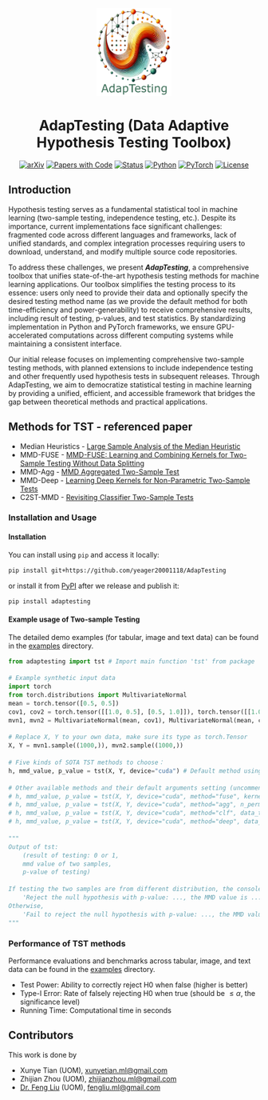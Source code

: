 <p align="center">
    <img src="./src/AdapTesting Logo2.jpg" alt="AdapTesting Logo" width="150"/>
</p>

<div align="center">

# AdapTesting (Data Adaptive Hypothesis Testing Toolbox)

[![arXiv](https://img.shields.io/badge/arXiv-1234.56789-red.svg)](https://arxiv.org/abs/1234.56789)
[![Papers with Code](https://img.shields.io/badge/Papers%20with%20Code-Statistical%20Testing-brightgreen.svg)](https://paperswithcode.com/task/statistical-hypothesis-testing)
[![Status](https://img.shields.io/badge/Status-Unpublished-orange.svg)]()
[![Python](https://img.shields.io/badge/python-%3E%3D3.9-blue.svg)](https://www.python.org/)
[![PyTorch](https://img.shields.io/badge/pytorch-%3E%3D2.1-blue.svg)](https://pytorch.org/)
[![License](https://img.shields.io/badge/License-MIT-yellow.svg)](https://opensource.org/licenses/MIT)

</div>

## Introduction

Hypothesis testing serves as a fundamental statistical tool in machine learning (two-sample testing, independence testing, etc.). Despite its importance, current implementations face significant challenges: fragmented code across different languages and frameworks, lack of unified standards, and complex integration processes requiring users to download, understand, and modify multiple source code repositories.

To address these challenges, we present ***AdapTesting***, a comprehensive toolbox that unifies state-of-the-art hypothesis testing methods for machine learning applications. Our toolbox simplifies the testing process to its essence: users only need to provide their data and optionally specify the desired testing method name (as we provide the default method for both time-efficiency and power-generability) to receive comprehensive results, including result of testing, p-values, and test statistics. By standardizing implementation in Python and PyTorch frameworks, we ensure GPU-accelerated computations across different computing systems while maintaining a consistent interface.

Our initial release focuses on implementing comprehensive two-sample testing methods, with planned extensions to include independence testing and other frequently used hypothesis tests in subsequent releases. Through AdapTesting, we aim to democratize statistical testing in machine learning by providing a unified, efficient, and accessible framework that bridges the gap between theoretical methods and practical applications.

## Methods for TST - referenced paper

- Median Heuristics - [Large Sample Analysis of the Median Heuristic](https://arxiv.org/pdf/1707.07269)
- MMD-FUSE - [MMD-FUSE: Learning and Combining Kernels for Two-Sample Testing Without Data Splitting](https://arxiv.org/pdf/2306.08777)
- MMD-Agg - [MMD Aggregated Two-Sample Test](https://arxiv.org/pdf/2110.15073)
- MMD-Deep - [Learning Deep Kernels for Non-Parametric Two-Sample Tests](https://arxiv.org/pdf/2002.09116)
- C2ST-MMD - [Revisiting Classifier Two-Sample Tests](https://arxiv.org/pdf/1610.06545)

### Installation and Usage

#### Installation

You can install using `pip` and access it locally:
```bash
pip install git+https://github.com/yeager20001118/AdapTesting
```
or install it from [PyPI](https://pypi.org/) after we release and publish it:
```bash
pip install adaptesting
```

#### Example usage of Two-sample Testing

The detailed demo examples (for tabular, image and text data) can be found in the [examples](./examples) directory.

```Python
from adaptesting import tst # Import main function 'tst' from package 'adaptesting'

# Example synthetic input data
import torch
from torch.distributions import MultivariateNormal
mean = torch.tensor([0.5, 0.5])
cov1, cov2 = torch.tensor([[1.0, 0.5], [0.5, 1.0]]), torch.tensor([[1.0, 0], [0, 1.0]])
mvn1, mvn2 = MultivariateNormal(mean, cov1), MultivariateNormal(mean, cov2)

# Replace X, Y to your own data, make sure its type as torch.Tensor
X, Y = mvn1.sample((1000,)), mvn2.sample((1000,)) 

# Five kinds of SOTA TST methods to choose：
h, mmd_value, p_value = tst(X, Y, device="cuda") # Default method using median heuristic

# Other available methods and their default arguments setting (uncomment to use):
# h, mmd_value, p_value = tst(X, Y, device="cuda", method="fuse", kernel="laplace_gaussian", n_perm=2000)
# h, mmd_value, p_value = tst(X, Y, device="cuda", method="agg", n_perm=3000)
# h, mmd_value, p_value = tst(X, Y, device="cuda", method="clf", data_type="tabular", patience=150, n_perm=200)
# h, mmd_value, p_value = tst(X, Y, device="cuda", method="deep", data_type="tabular", patience=150, n_perm=200)

"""
Output of tst: 
    (result of testing: 0 or 1, 
    mmd value of two samples, 
    p-value of testing)

If testing the two samples are from different distribution, the console will output 
    'Reject the null hypothesis with p-value: ..., the MMD value is ...'.
Otherwise,
    'Fail to reject the null hypothesis with p-value: ..., the MMD value is ...'.
"""
```

### Performance of TST methods

Performance evaluations and benchmarks across tabular, image, and text data can be found in the [examples](./examples) directory.

- Test Power: Ability to correctly reject H0 when false (higher is better)
- Type-I Error: Rate of falsely rejecting H0 when true (should be $\leq \alpha$, the significance level)
- Running Time: Computational time in seconds

<!-- ### Method Descriptions:

1. **Median-Heuristic**: Classic MMD test with median-based kernel bandwidth
2. **MMD-Fuse**: MMD with multiple kernel bandwidths
3. **MMD-Agg**: Aggregated MMD test across different kernels
4. **MMD-Deep**: Deep kernel MMD with neural network learned features
5. **C2ST-MMD**: Classifier two-sample test with MMD statistic -->

## Contributors
This work is done by
- Xunye Tian (UOM), [xunyetian.ml@gmail.com](xunyetian.ml@gmail.com)
- Zhijian Zhou (UOM), [zhijianzhou.ml@gmail.com](zhijianzhou.ml@gmail.com)
- [Dr. Feng Liu](https://fengliu90.github.io/) (UOM), [fengliu.ml@gmail.com](fengliu.ml@gmail.com)

